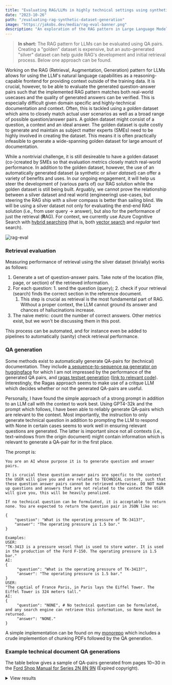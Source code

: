 ```yaml
---
title: "Evaluating RAG/LLMs in highly technical settings using synthetic QA generation"
date: "2023-10-26"
path: "/evaluating-rag-synthetic-dataset-generation"
image: "https://jakobs.dev/media/rag-eval-banner.png"
description: "An exploration of the RAG pattern in Large Language Models, highlighting the importance of evaluating their performance using question-answer pairs. The article also delves into the challenges and benefits of using both golden and synthetic (silver) datasets for development and assessment"
---
```


> **In short:** The RAG pattern for LLMs can be evaluated using QA pairs. Creating a "golden" dataset is expensive, but an auto-generated "silver" dataset can help guide RAG's development and initial retrieval process. Below one approach can be found.

Working on the RAG (Retrieval, Augmentation, Generation) pattern for LLMs allows for using the LLM's natural language capabilities as a reasoning-capable frontend for providing context outside of the training data. It is crucial, however, to be able to evaluate the generated question-answer pairs such that the implemented RAG pattern matches both real-world usecases and the quality of generated answers can be verified. This is especially difficult given domain specific and highly-technical documentation and context. Often, this is tackled using a *golden* dataset which aims to closely match actual user scenarios as well as a broad range of possible question/answer pairs. A golden dataset might consist of a question, a context and an ideal answer. The golden dataset is quite costly to generate and maintain as subject matter experts (SMEs) need to be highly involved in creating the dataset. This means it is often practically infeasible to generate a wide-spanning golden dataset for large amount of documentation.

While a nontrivial challenge, it is still desireable to have a golden dataset (co-)created by SMEs so that evaluation metrics closely match real-world performance. In addition to the golden dataset, however, the use of an automatically generated dataset (a synthetic or *silver dataset*) can offer a variety of benefits and uses. In our ongoing engagement, it will help us steer the development of (various parts of) our RAG solution while the golden dataset is still being built. Arguably, we cannot prove the relationship between a silver dataset and real world (engineering) use-cases, but steering the RAG ship with a silver compass is better than sailing blind. We will be using a silver dataset not only for evaluating the end-end RAG solution (i.e., from user query -> answer), but also for the performance of just the retrieval (**R**AG). For context, we currently use Azure Cognitive Search with [hybrid searching](https://learn.microsoft.com/en-us/azure/search/hybrid-search-overview) (that is, both [vector search](https://learn.microsoft.com/en-us/azure/search/vector-search-overview) and *regular* text search).

![rag-eval](/media/rag-eval.png)

### Retrieval evaluation

Measuring performance of retrieval using the silver dataset (trivially) works as follows:

1. Generate a set of question-answer pairs. Take note of the location (file, page, or section) of the retrieved information.
1. For each question: 1. send the question (query); 2. check if your retrieval (search) finds the correct section in the reference document.
    1. This step is crucial as retrieval is the most fundamental part of RAG. Without a proper context, the LLM cannot ground its answer and chances of hallucinations increase.
1. The naive metric: count the number of correct answers. Other metrics exist, but we won't be discussing them in this post.

This process can be automated, and for instance even be added to pipelines to automatically (sanity) check retrieval performance.

### QA generation

Some methods exist to automatically generate QA-pairs for (technical) documentation. They include [a sequence-to-sequence qa generator on huggingface](https://huggingface.co/voidful/bart-eqg-question-generator) for which I am not impressed by the performance of the generated QA pairs, and [ragas testset generation](https://docs.ragas.io/en/latest/getstarted/testset_generation.html) ([link to relevant code](https://github.com/explodinggradients/ragas/blob/727f4b4974b84196b9ac8e37e868278adc2f16dd/src/ragas/testset/testset_generator.py)). Interestingly, the Ragas approach seems to make use of a critque LLM which decides whether or not the generated QA-pairs are useful.

Personally, I have found the simple approach of a strong prompt in addition to an LLM call with the context to work best. Using GPT4-32k and the prompt which follows, I have been able to reliably generate QA-pairs which are relevant to the context. Most importantly, the instruction to only generate technical question in addition to prompting the LLM to respond with None in certain cases seems to work well in ensuring relevant questions are generated. The latter is important since not all contexts (i.e., text-windows from the origin document) might contain information which is relevant to generate a QA-pair for in the first place.

The prompt is:

```text
You are an AI whose purpose it is to generate question and answer pairs.

It is crucial these question answer pairs are specfic to the context the USER will give you and are related to TECHNICAL content, such that these question answer pairs cannot be retrieved otherwise. DO NOT make up questions and answers that are not related to the context the USER will give you, this will be heavily penalized.

If no technical question can be formulated, it is acceptable to return none. You are expected to return the question pair in JSON like so:

{
    "question": "What is the operating pressure of TK-3413?",
    "answer": "The operating pressure is 1.5 bar."
}

Examples:
USER:
"TK-3413 is a pressure vessel that is used to store water. It is used in the production of the Ford F-150. The operating pressure is 1.5 bar."
AI:
{
     "question": "What is the operating pressure of TK-3413?",
     "answer": "The operating pressure is 1.5 bar."
}
USER:
"The captial of France Paris, in Paris lays the Eiffel Tower. The Eiffel Tower is 324 meters tall."
AI:
{
     "question": "NONE", # No technical question can be formulated, and any search engine can retrieve this information, so None must be returned.
     "answer": "NONE."
}
```

A simple implementation can be found on my [monorepo](https://github.com/Jakob-98/mono/blob/main/python/LLM_and_prompts/technical_qa_generator_from_pdf.py) which includes a crude implemention of chunking PDFs followed by the QA generation.

### Example technical document QA generations

The table below gives a sample of QA-pairs generated from pages 10~30 in the [Ford Shop Manual for Series 2N 8N 9N](http://vieux.tracteurs.free.fr/pdf/Ford_shop_manual_2N_8N_9N.pdf) (Expired copyright).


<details>
  <summary>View results</summary>

| Question | Answer |
| --- | --- |
| What is the purpose of the Tractor Manual Archive? | The Tractor Manual Archive is a repository of Tractor Manuals that are typically out of Copyright, and are now in Public Domain. It also includes manuals that have Copyright holder permission to be included. It aims to preserve useful history. |
| What is the firing order of the engine in Tractor Models 2N, 8N, 9N? | The firing order is 1-2-4-3. |
| What is the material of the production cylinder sleeves for 8N after 433577? | The material of the production cylinder sleeves for 8N after 433577 is Iron. |
| How can the front axle be adjusted on model 8N? | The front axle can be adjusted to vary tread width. However, the steering linkage must be readjusted when tread width is changed. |
| What are the steps to adjust the sectors of the steering gear in early model 9N without removing the steering housing? | To synchronize sectors without removing steering housing, disconnect both drag links at steering arms and move left arm rearward as far as possible, and right arm in the opposite direction to un-mesh gears. Re-engage both sectors with steering shaft pinion and check synchronism by observing whether steering arms are parallel and point slightly rearward, when gear is in mid or straight ahead position. Reconnect drag links and adjust same if necessary. |
| What is the correct pull required to rotate the steering wheel through the mid or straight forward position after making adjustments? | The correct pull required to rotate the steering wheel through mid or straight forward position is not less than 2-1/2 or more than 6 pounds with drag links disconnected. |
| What is the correct bearing adjustment for the steering wheel in the gear assembly? | Bearing adjustment is correct, when pull required to rotate steering wheel through center or straight forward position is 1-1/2 pounds with drag links disconnected and sector mesh adjustments loosened. |
| What is the correct adjustment for the sector arms backlash on a model 8N tractor? | Correct adjustment is when 2 to 3 pounds of pull is required to maintain the steering wheel in motion through the straight ahead or mid-position, drag links disconnected and opposite sector adjustment backed off. After adjusting the right hand sector as just mentioned, repeat the procedure on the left sector. A pull of 2-1/2 to 6 pounds (measured at rim end of wheel spoke) should be required to maintain the steering wheel in motion through the mid or straight-ahead position. |
| What is the correct toe-in adjustment for the tractor? | Correct toe-in is 0 to 1/4 inch. |
| What is the correct valve tappet clearance for inlet and exhaust valves? | The correct valve tappet clearance cold is .010 to .013 for inlet and from .014 to .016 for exhaust valves. |
| What is the correct valve tappet clearance for inlet and exhaust valves? | Correct valve tappet clearance is .010 - .012 cold for inlet and .014 - .016 cold for exhaust valves. |
| What is the stem to guide clearance wear limit for inlet and exhaust valves in early production guides used in models 2N, 9N and 8N tractors? | The stem to guide clearance wear limit is .005 for inlet and .006 for exhaust valves. |
| What is the required gap or end clearance for engines with free type exhaust valve rotators? | A gap or end clearance of .0002 to .004 must exist between cap and end of valve stem. |
| What is the recommended bearing clearance for the camshaft? | The recommended bearing clearance is .001 - .002. |
| What is the difference in outside diameter between iron and steel sleeves used in engines? | The outside diameter of iron sleeves is approximately .098 larger than steel sleeves. |
| What is the recommended speed to drive the hone when final sizing the sleeves? | A drill with a speed of 250 to 450 rpm should be used to drive the hone. |
| What is the length of the piston pins for aluminum and cast steel pistons? | Pins for aluminum pistons are 2.844 long and pins for cast steel pistons are 2.972 long. |
| What is the recommended running clearance of gear shaft in the oil pump's bushing? | The recommended running clearance of gear shaft in bushing is .0005 - .0015. |
| What is the desired clearance for a new shaft in the drive gear shaft bushing? | The desired clearance for a new shaft in the drive gear shaft bushing is .0005 - .0015. |
| What is the correct clearance between washer and fork base in the governor assembly? | The correct clearance between washer and fork base should be from .220 to .230. |
| What is the process to check the clearance between the washer and the fork base? | To check the clearance between the washer and the fork base, clamp the shaft and driver assembly in the Gauge as shown, and insert a Go-No Go gauge between the washer and the fork base. If only the thin end of the gauge can be inserted, the clearance is satisfactory. If the gauge can be inserted all the way on the thick section, it indicates excessive clearance and thin shims should be added until the clearance is correct. |
| What is the process to disassemble the pump in models 2N and 9N? | To disassemble the pump, remove the back cover plate and press the fan pulley off the shaft and bearing assembly using a suitable puller. Remove the bearing retainer snap ring from the front of the pump body and press the shaft and bearing assembly forward and out of the impeller and impeller pump body. Remove the snap ring from the impeller, then the composition seal washer, spring retainer and spring from the impeller hub. Renew any worn or damaged parts including the bushing in the pump body. The bushing must be flat over its entire face area and square within .001 to provide a satisfactory sealing surface. The bushing face may be resurfaced if not worn or grooved enough to require renewal. Reassemble the parts as shown and reinstall the pump. |
| What is the closing voltage of the cut-out relay 8N10505B used with 3 brush generators? | The closing voltage is 7.0 to 8.5 volts. |
| What is the recommended contact gap for the distributor? | The recommended contact gap is .015. |
| What is the recommended contact gap for the angle mounted Ford distributor 8N12127A or B used on model 8N tractors after serial 263843? | The recommended contact gap is .025. |
| What is the purpose of the slotted holes on the magneto mounting flange and mating adapter flange? | The slotted holes on the magneto mounting flange and mating adapter flange are provided to permit timing adjustment. |
| What should be the free travel of the clutch pedal for model 8N? | The free travel of the clutch pedal for model 8N should be 3/4 inch. |
| What is the procedure to remove the clutch assembly? | To remove the clutch assembly, first mark the clutch cover and flywheel to assure correct balance when reinstalling. Then, force the clutch release levers inward and insert wooden wedges between the levers and cover as shown in Fig. FO51. Unscrew the cap screws holding the clutch to the flywheel and remove the clutch cover and lined plate. If necessary, renew the release and pilot bearings. Before reinstalling the clutch to the flywheel, lubricate the pilot bearing with short fiber high melting point type grease. A short dummy clutch shaft or aligning tool is used as shown when reinstalling the clutch. Install the thick side of the lined plate hub away from the flywheel. When the clutch cover is overhauled, check the lever settings as for Long 9C clutches as outlined in the Standard Units Manual. For renewal of the clutch shaft, refer to the main Drive Gear in the Transmission section. |
| What is the required torque to turn the mainshaft when the bearings are correctly adjusted and sliding gears are in neutral position? | 15 to 30 inch pounds torque will be required to turn mainshaft. |
| How can the countershaft and gear assembly be checked after reassembly? | The countershaft can be checked by inserting the PTO shaft in the shifter unit and rotating the unit. |
| How is the bearing adjustment tested on the mainshaft? | To test bearing adjustment, rotate mainshaft rear or output end with transmission in neutral, and measure turning torque. If torque is 20 to 35 inch pounds measured with shaft in motion, bearing adjustment is correct. |
| What is the turning torque when the mainshaft is installed in the transmission? | The turning torque is 30-60 inch pounds. |
| What is the procedure to remove the main drive bevel pinion? | To remove main drive bevel pinion, first separate rear axle center housing from transmission as outlined in paragraph 70A and remove hydraulic power lift and pump units. Unscrew six mounting cap screws and move pinion and bearing carrier out toward front, using a suitable puller. Disassemble pinion and bearing assembly and renew worn or damaged parts. Reassemble pinion and bearings and adjust bearings as shown in Fig. FO66 until a torque of 12 to 16 inch pounds is required to turn pinion. After adjustment, bend tabs on lockwasher to secure shaft nuts. If rear pinion bearing is to be renewed, differential unit must be removed to provide necessary clearance. |
| What is the procedure to adjust axle bearings on a tractor? | To adjust axle bearings, first jack up the tractor and remove the wheel and tire assemblies. Rotate either shaft and observe whether the opposite shaft rotates in the same or opposite direction. If both shafts revolve in the same direction, the bearings are adjusted too tightly. To adjust the bearings, remove shims from between the right or left bearing retainer and axle housing until both shafts rotate in the same direction when one is turned. Then add shims until shafts start turning in opposite directions. This procedure will hold end play from .002 to .006. |
| What is the torque specification for tightening the axle shaft nut? | The axle shaft nut should be tightened using 450 foot pounds torque. |
| What is the procedure to remove and overhaul the PTO shaft? | To remove and overhaul the PTO shaft, first remove four cap screws holding the shaft bearing retainer to the center axle housing and pull the shaft and retainer assembly out of the housing. Disassemble by removing bearing lock rings or screw collars and renew worn or damaged parts. The shrunk on bearing retainer sleeve must be broken to permit bearing renewal. A new sleeve must be heated to facilitate installation and ensure a tight shrink fit. |
| What is the correct preload for the pulley shaft bearings? | The correct preload is when 12 to 20 inch pounds is required to rotate the shaft in its bearings. |
| How can you adjust the main control spring in the Model 8N hydraulic system? | You can adjust the main control spring by rotating the threaded yoke as shown in Fig. FO79. If the spring cannot be rotated or if it has any end play, you should adjust it by turning the threaded yoke. |
| How can the constant draft spring be adjusted? | To adjust the constant draft spring, mount the lift cover assembly in a vise with the control spring up as shown in Fig. FO81. Disengage the position control lever (62) by moving it to the forward down position. Measure the length of the constant draft control spring (78) which should be 3-9/16 plus or minus 1/64 inch. If the spring is not within these limits, adjust to 3-9/16 by means of adjusting nut (81). |
| What is the general order of disassembly for the lift cover assembly? | The general order of disassembly is the ram cylinder (50), control spring (42), lift control fork and spring control fork (53). |
| What is the procedure to remove the lift cover unit from a Model 8N tractor? | To remove the lift cover unit from a Model 8N tractor, first remove the tractor seat and the pin from the main control spring yoke. Disconnect lift arms from leveling arms by removing cotter pins and clevis pins. Move the touch control lever to the down position and the position control lever to the disengaged position. Place the lift arms in the down position. Remove approximately 14 cap screws retaining lift cover to axle center housing and carefully lift the unit off the tractor. |
| What is the general order of disassembly for the lift cover assembly? | The general order of disassembly is the ram cylinder (50), piston connecting rod (47), touch control lever (57), linkage for constant draft control rod (73), position control lever, and linkage, quadrant, control arm, lift arms (59), lift arms shaft (45) and bushings (60). |
| What is the procedure to test the pump operating pressure in Models 2N-8N-9N? | To check pump operating pressure when pump is installed, proceed as follows: Remove hexagon head (1/2 x 20) cap screw (14-Fig. FO92) located at right hand corner of pump base and in its place connect a pressure gauge of not less than 1700 and not more than 2500 psi capacity. With the lift arms secured in the full lowered position or weighted to prevent lifting, move the touch control lever to the top position on the quadrant. The relief valve should open at a gauge pressure of not less than 1600 psi. |

</details>
<br/>
